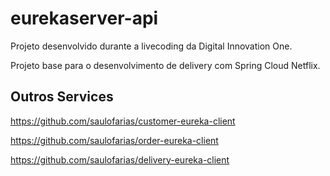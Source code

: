 # eurekaserver-api

Projeto desenvolvido durante a livecoding da Digital Innovation One.

Projeto base para o desenvolvimento de delivery com Spring Cloud Netflix.


## Outros Services

https://github.com/saulofarias/customer-eureka-client  

https://github.com/saulofarias/order-eureka-client

https://github.com/saulofarias/delivery-eureka-client
